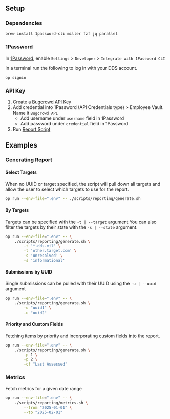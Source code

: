 
## Setup

### Dependencies

```bash
brew install 1password-cli miller fzf jq parallel
```

### 1Password

In [1Password](https://developer.1password.com/docs/cli/get-started/), enable `Settings` > `Developer` > `Integrate with 1Password CLI`

In a terminal run the following to log in with your DDS account.

```bash
op signin
```

### API Key

1. Create a [Bugcrowd API Key](https://tracker.bugcrowd.com/user/api_credentials)
2. Add credential into 1Password (API Credentials type) > Employee Vault. Name it `Bugcrowd API`
    - Add username under `username` field in 1Password
    - Add password under `credential` field in 1Password
3. Run [Report Script](#generating-report)

## Examples

### Generating Report

#### Select Targets

When no UUID or target specified, the script will pull down all targets and allow the user to select which targets to use for the report.

```bash
op run --env-file=".env" -- ./scripts/reporting/generate.sh
```

#### By Targets

Targets can be specified with the `-t | --target` argument
You can also filter the targets by their state with the `-s | --state` argument.

```bash
op run --env-file=".env" -- \
    ./scripts/reporting/generate.sh \
        -t '*.dds.mil' \
        -t 'other.target.com' \
        -s 'unresolved' \
        -s 'informational'
```

#### Submissions by UUID

Single submissions can be pulled with their UUID using the `-u | --uuid` argument

```bash
op run --env-file=".env" -- \
    ./scripts/reporting/generate.sh \
        -u "uuid1" \
        -u "uuid2"
```

#### Priority and Custom Fields

Fetching items by priority and incorporating custom fields into the report.

```bash
op run --env-file=".env" -- \
    ./scripts/reporting/generate.sh \
        -p 1 \
        -p 2 \
        -cf "Last Assessed"
```

### Metrics

Fetch metrics for a given date range

```bash
op run --env-file=".env" -- \
    ./scripts/reporting/metrics.sh \
        --from "2025-01-01" \
        --to "2025-02-01"
```
